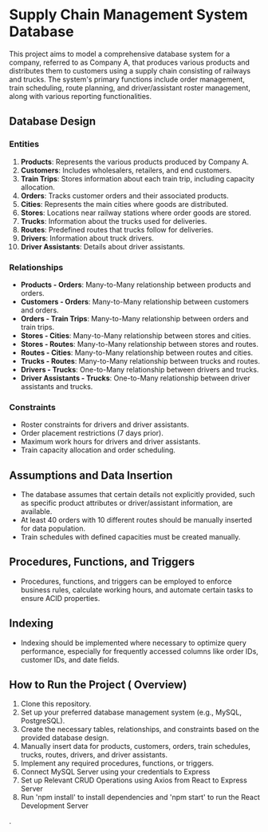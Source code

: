 # Supply Chain Management System Database

This project aims to model a comprehensive database system for a company, referred to as Company A, that produces various products and distributes them to customers using a supply chain consisting of railways and trucks. The system's primary functions include order management, train scheduling, route planning, and driver/assistant roster management, along with various reporting functionalities.

## Database Design

### Entities
1. **Products**: Represents the various products produced by Company A.
2. **Customers**: Includes wholesalers, retailers, and end customers.
3. **Train Trips**: Stores information about each train trip, including capacity allocation.
4. **Orders**: Tracks customer orders and their associated products.
5. **Cities**: Represents the main cities where goods are distributed.
6. **Stores**: Locations near railway stations where order goods are stored.
7. **Trucks**: Information about the trucks used for deliveries.
8. **Routes**: Predefined routes that trucks follow for deliveries.
9. **Drivers**: Information about truck drivers.
10. **Driver Assistants**: Details about driver assistants.

### Relationships
- **Products - Orders**: Many-to-Many relationship between products and orders.
- **Customers - Orders**: Many-to-Many relationship between customers and orders.
- **Orders - Train Trips**: Many-to-Many relationship between orders and train trips.
- **Stores - Cities**: Many-to-Many relationship between stores and cities.
- **Stores - Routes**: Many-to-Many relationship between stores and routes.
- **Routes - Cities**: Many-to-Many relationship between routes and cities.
- **Trucks - Routes**: Many-to-Many relationship between trucks and routes.
- **Drivers - Trucks**: One-to-Many relationship between drivers and trucks.
- **Driver Assistants - Trucks**: One-to-Many relationship between driver assistants and trucks.

### Constraints
- Roster constraints for drivers and driver assistants.
- Order placement restrictions (7 days prior).
- Maximum work hours for drivers and driver assistants.
- Train capacity allocation and order scheduling.

## Assumptions and Data Insertion
- The database assumes that certain details not explicitly provided, such as specific product attributes or driver/assistant information, are available.
- At least 40 orders with 10 different routes should be manually inserted for data population.
- Train schedules with defined capacities must be created manually.

## Procedures, Functions, and Triggers
- Procedures, functions, and triggers can be employed to enforce business rules, calculate working hours, and automate certain tasks to ensure ACID properties.

## Indexing
- Indexing should be implemented where necessary to optimize query performance, especially for frequently accessed columns like order IDs, customer IDs, and date fields.

## How to Run the Project ( Overview)
1. Clone this repository.
2. Set up your preferred database management system (e.g., MySQL, PostgreSQL).
3. Create the necessary tables, relationships, and constraints based on the provided database design.
4. Manually insert data for products, customers, orders, train schedules, trucks, routes, drivers, and driver assistants.
5. Implement any required procedures, functions, or triggers.
6. Connect MySQL Server using your credentials to Express
7. Set up Relevant CRUD Operations using Axios from React to Express Server
8. Run 'npm install' to install dependencies and 'npm start' to run the React Development Server



.
